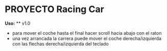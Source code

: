 # PROYECTO Racing Car

**Uso:**
** v1.0
+ para mover el coche hasta el final hacer scroll hacia abajo con el raton
+ una vez arrancada la carrera puede mover el coche derecha/izquierda con las flechas derecha/izquierda del teclado